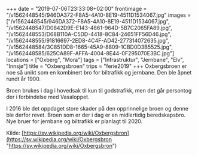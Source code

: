 +++
date = "2019-07-06T23:33:08+02:00"
frontimage = "/v1562448545/946DA372-F8A5-4A10-8E19-4511D1534067.jpg"
images = ["/v1562448545/946DA372-F8A5-4A10-8E19-4511D1534067.jpg", "/v1562448547/D0842D9E-E143-4861-964D-5B7C2065FA89.jpg", "/v1562448553/D68B110A-C5DD-4418-8C84-24651FF56D46.jpg", "/v1562448555/91816697-2ED8-4C4F-AD42-277314072635.jpg", "/v1562448584/3C851DD8-1665-45A9-8809-1CBD0D3B5525.jpg", "/v1562448585/625CA89F-AFFA-4004-8E44-0F295070E3BC.jpg"]
locations = ["Oxberg", "Mora"]
tags = ["Infrastruktur", "Jernbane", "Elv", "Innsjø"]
title = "Oxbergsbroen"
trips = "ferie2019"
+++
Oxbergsbroen er noe så unikt som en kombinert bro for biltrafikk og jernbane. Den ble åpnet rundt år 1900. 

Broen brukes i dag i hovedsak til kun til godstrafikk, men det går persontog der i forbindelse med Vasaloppet.

I 2016 ble det oppdaget store skader på den opprinnelige broen og denne ble derfor revet. Broen som er der i dag er en midlertidig beredskapsbro. Nye bruer for jernbane og biltrafikk er planlagt til 2020.

Kilde: [https://sv.wikipedia.org/wiki/Oxbergsbron](https://sv.wikipedia.org/wiki/Oxbergsbron "https://sv.wikipedia.org/wiki/Oxbergsbron")